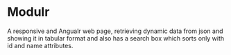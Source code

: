 # Modulr

A responsive and Angualr web page, retrieving dynamic data from json and showing it in tabular format and also has a search box which sorts only with id and name attributes.
